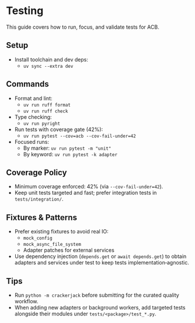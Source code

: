 # Testing

This guide covers how to run, focus, and validate tests for ACB.

## Setup

- Install toolchain and dev deps:
  - `uv sync --extra dev`

## Commands

- Format and lint:
  - `uv run ruff format`
  - `uv run ruff check`
- Type checking:
  - `uv run pyright`
- Run tests with coverage gate (42%):
  - `uv run pytest --cov=acb --cov-fail-under=42`
- Focused runs:
  - By marker: `uv run pytest -m "unit"`
  - By keyword: `uv run pytest -k adapter`

## Coverage Policy

- Minimum coverage enforced: 42% (via `--cov-fail-under=42`).
- Keep unit tests targeted and fast; prefer integration tests in `tests/integration/`.

## Fixtures & Patterns

- Prefer existing fixtures to avoid real IO:
  - `mock_config`
  - `mock_async_file_system`
  - Adapter patches for external services
- Use dependency injection (`depends.get` or `await depends.get`) to obtain adapters
  and services under test to keep tests implementation‑agnostic.

## Tips

- Run `python -m crackerjack` before submitting for the curated quality workflow.
- When adding new adapters or background workers, add targeted tests alongside
  their modules under `tests/<package>/test_*.py`.
